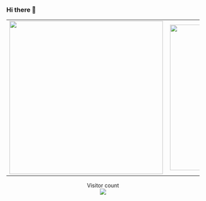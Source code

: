 ### Hi there 👋
<!--
- 🔭 I’m currently working on Java, Kotlin, Python
- 🌱 I’m currently learning Go
- 👯 I’m looking for collaboration and opportunities on any android development project

-->

<center>
  <table>
  <tr>
      <td><img width="400px" align="left" src="https://github-readme-stats.vercel.app/api?  
        username=Alex-mumo&count_private=true&show_icons=true&theme=dark&layout=compact"/></td>
      <td><img width="380px" align="left" src="https://github-readme-stats.vercel.app/api/top-langs/?username=Alex-mumo&hide=html&layout=compact&theme=dark" /></td>
  </tr>   
</table>
</center>

<p align="center"> 
  Visitor count<br>
  <img src="https://profile-counter.glitch.me/Alex-mumo/count.svg" />
</p>







